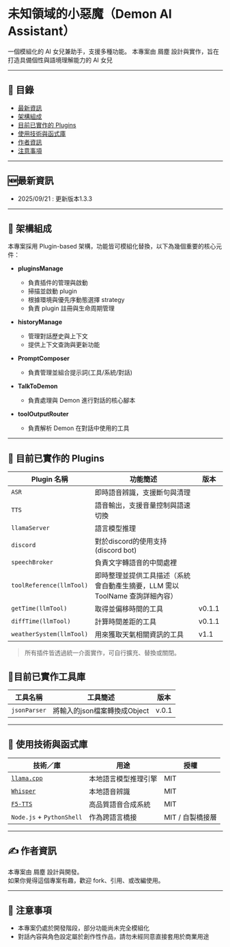 # 未知領域的小惡魔（Demon AI Assistant）

一個模組化的 AI 女兒兼助手，支援多種功能。
本專案由 屑塵 設計與實作，旨在打造具備個性與語境理解能力的 AI 女兒

---

## 📖 目錄

- [最新資訊](#-最新資訊)
- [架構組成](#-架構組成)
- [目前已實作的 Plugins](#-目前已實作的-plugins)
- [使用技術與函式庫](#-使用技術與函式庫)
- [作者資訊](#-作者資訊)
- [注意事項](#-注意事項)

---

## 🆕最新資訊
- 2025/09/21 : 更新版本1.3.3

---

## 📐 架構組成

本專案採用 Plugin-based 架構，功能皆可模組化替換，以下為幾個重要的核心元件：

- **pluginsManage**
  - 負責插件的管理與啟動
  - 掃描並啟動 plugin
  - 根據環境與優先序動態選擇 strategy
  - 負責 plugin 註冊與生命周期管理

- **historyManage**
  - 管理對話歷史與上下文
  - 提供上下文查詢與更新功能

- **PromptComposer**
  - 負責管理並組合提示詞(工具/系統/對話)

- **TalkToDemon**
  - 負責處理與 Demon 進行對話的核心腳本

- **toolOutputRouter**
  - 負責解析 Demon 在對話中使用的工具

---

## 🔌 目前已實作的 Plugins

| Plugin 名稱         | 功能簡述                            | 版本 |
|----------------------|-------------------------------------|---|
| `ASR`   | 即時語音辨識，支援斷句與清理        ||
| `TTS`        | 語音輸出，支援音量控制與語速切換    ||
| `llamaServer`     | 語言模型推理 ||
| `discord`   | 對於discord的使用支持(discord bot)  ||
| `speechBroker`       | 負責文字轉語音的中間處裡    ||
| `toolReference(llmTool)` | 即時整理並提供工具描述（系統會自動產生摘要，LLM 需以 ToolName 查詢詳細內容）  ||
| `getTime(llmTool)` | 取得並偏移時間的工具 |v0.1.1|
| `diffTime(llmTool)` | 計算時間差距的工具 |v0.1.1|
| `weatherSystem(llmTool)` | 用來獲取天氣相關資訊的工具| v1.1|

> 所有插件皆透過統一介面實作，可自行擴充、替換或關閉。

## 🧰目前已實作工具庫
| 工具名稱 | 工具簡述 | 版本 |
| --- | --- | ---|
| `jsonParser` | 將輸入的json檔案轉換成Object | v.0.1 |

---

## 🔧 使用技術與函式庫

| 技術／庫            | 用途                   | 授權       |
|----------------------|------------------------|------------|
| [`llama.cpp`](https://github.com/ggerganov/llama.cpp) | 本地語言模型推理引擎   | MIT        |
| [`Whisper`](https://github.com/openai/whisper) | 本地語音辨識            | MIT        |
| [`F5-TTS`](https://github.com/SWivid/F5-TTS) | 高品質語音合成系統      | MIT        |
| `Node.js` + `PythonShell` | 作為跨語言橋接         | MIT / 自製橋接層 |

---

## ✍️ 作者資訊

本專案由 屑塵 設計與開發。  
如果你覺得這個專案有趣，歡迎 fork、引用、或改編使用。

---

## 🚧 注意事項

- 本專案仍處於開發階段，部分功能尚未完全模組化
- 對話內容與角色設定屬於創作性作品，請勿未經同意直接套用於商業用途


